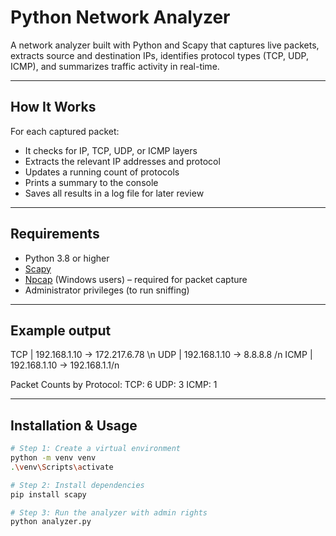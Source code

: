 # Python Network Analyzer

A network analyzer built with Python and Scapy that captures live packets, extracts source and destination IPs, identifies protocol types (TCP, UDP, ICMP), and summarizes traffic activity in real-time.

---

## How It Works

For each captured packet:
- It checks for IP, TCP, UDP, or ICMP layers
- Extracts the relevant IP addresses and protocol
- Updates a running count of protocols
- Prints a summary to the console
- Saves all results in a log file for later review

---

## Requirements

- Python 3.8 or higher
- [Scapy](https://scapy.net/)
- [Npcap](https://npcap.com/) (Windows users) – required for packet capture
- Administrator privileges (to run sniffing)

---

## Example output

TCP  | 192.168.1.10 -> 172.217.6.78 \n
UDP  | 192.168.1.10 -> 8.8.8.8 /n
ICMP | 192.168.1.10 -> 192.168.1.1/n

Packet Counts by Protocol:
TCP:  6
UDP:  3
ICMP: 1

---

## Installation & Usage

```bash
# Step 1: Create a virtual environment
python -m venv venv
.\venv\Scripts\activate

# Step 2: Install dependencies
pip install scapy

# Step 3: Run the analyzer with admin rights
python analyzer.py

